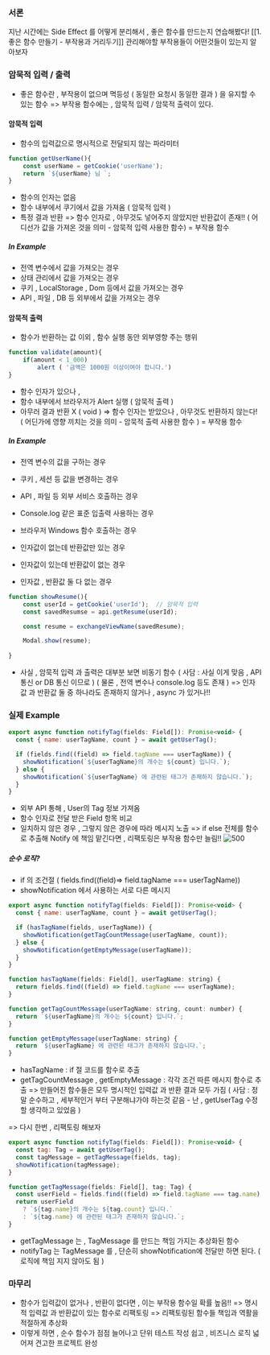 ### 서론

지난 시간에는 Side Effect 를 어떻게 분리해서 , 좋은 함수를 만드는지 연습해봤다!
[[1. 좋은 함수 만들기 - 부작용과 거리두기]]
관리해야할 부작용들이 어떤것들이 있는지 알아보자

### 암묵적 입력 / 출력
- 좋은 함수란 , 부작용이 없으며 멱등성 ( 동일한 요청시 동일한 결과 ) 을 유지할 수 있는 함수
=> 부작용 함수에는 , 암묵적 입력 / 암묵적 출력이 있다.

#### 암묵적 입력

- 함수의 입력값으로 명시적으로 전달되지 않는 파라미터
```javascript
function getUserName(){
	const userName = getCookie('userName');
	return `${userName} 님 `;
}
```
- 함수의 인자는 없음
- 함수 내부에서 쿠기에서 값을 가져옴 ( 암묵적 입력 )
- 특정 결과 반환
=> 함수 인자로 , 아무것도 넣어주지 않았지만 반환값이 존재!!
( 어디선가 값을 가져온 것을 의미 - 암묵적 입력 사용한 함수) = 부작용 함수
##### In Example
- 전역 변수에서 값을 가져오는 경우
- 상태 관리에서 값을 가져오는 경우
- 쿠키 , LocalStorage , Dom 등에서 값을 가져오는 경우
- API , 파일 , DB 등 외부에서 값을 가져오는 경우
#### 암묵적 출력

- 함수가 반환하는 값 이외 , 함수 실행 동안 외부영향 주는 행위
```javascript
function validate(amount){
	if(amount < 1_000)
		alert ( '금액은 1000원 이상이여야 합니다.')
}
```
- 함수 인자가 있으나 ,
- 함수 내부에서 브라우저가 Alert 실행 ( 암묵적 출력 )
- 아무러 결과 반환 X ( void )
=> 함수 인자는 받았으나 , 아무것도 반환하지 않는다!
( 어딘가에 영향 끼치는 것을 의미 - 암묵적 출력 사용한 함수 ) = 부작용 함수
##### In Example
- 전역 변수의 값을 구하는 경우
- 쿠키 , 세션 등 값을 변경하는 경우
- API , 파일 등 외부 서비스 호출하는 경우
- Console.log 같은 표준 입출력 사용하는 경우
- 브라우저 Windows 함수 호출하는 경우

- 인자값이 없는데 반환값만 있는 경우
- 인자값이 있는데 반환값이 없는 경우
- 인자값 , 반환값 둘 다 없는 경우
```javascript
function showResume(){
	const userId = getCookie('userId');  // 암묵적 입력
	const savedResumse = api.getResume(userId);

	const resume = exchangeViewName(savedResume);

	Modal.show(resume);
	
}
```

- 사실 , 암묵적 입력 과 출력은 대부분 보면 비동기 함수 ( 사담 : 사실 이게 맞음 , API 통신 or DB 통신 이므로 )
( 물론 , 전역 변수나 console.log 등도 존재 )
=> 인자값 과 반환값 둘 중 하나라도 존재하지 않거나 , async 가 있거나!!

### 실제 Example
``` javascript
export async function notifyTag(fields: Field[]): Promise<void> {
  const { name: userTagName, count } = await getUserTag();

  if (fields.find((field) => field.tagName === userTagName)) {
    showNotification(`${userTagName}의 개수는 ${count} 입니다.`);
  } else {
    showNotification(`${userTagName} 에 관련된 태그가 존재하지 않습니다.`);
  }
}
```
- 외부 API 통해 , User의 Tag 정보 가져옴
- 함수 인자로 전달 받은 Field 항목 비교
- 일치하지 않은 경우 , 그렇지 않은 경우에 따라 메시지 노출
=> if else 전체를 함수로 추출해 Notify 에 책임 맡긴다면 , 리팩토링은 부작용 함수만 늘림!!
![500](https://i.imgur.com/ffnxcVR.png)

##### 순수 로직?
- if 의 조건절 ( fields.find((field)=> field.tagName === userTagName))
- showNotification 에서 사용하는 서로 다른 메시지
``` javascript
export async function notifyTag(fields: Field[]): Promise<void> {
  const { name: userTagName, count } = await getUserTag();

  if (hasTagName(fields, userTagName)) {
    showNotification(getTagCountMessage(userTagName, count));
  } else {
    showNotification(getEmptyMessage(userTagName));
  }
}

function hasTagName(fields: Field[], userTagName: string) {
  return fields.find((field) => field.tagName === userTagName);
}

function getTagCountMessage(userTagName: string, count: number) {
  return `${userTagName}의 개수는 ${count} 입니다.`;
}

function getEmptyMessage(userTagName: string) {
  return `${userTagName} 에 관련된 태그가 존재하지 않습니다.`;
}
```
- hasTagName : if 절 코드를 함수로 추출
- getTagCountMessage , getEmptyMessage : 각각 조건 따른 메시지 함수로 추출
=> 만들어진 함수들은 모두 명시적인 입력값 과 반환 결과 모두 가짐
( 사담 : 정말 순수하고 , 세부적인거 부터 구분해냐가야 하는것 같음 - 난 , getUserTag 수정할 생각하고 있었음 )

=> 다시 한번 , 리팩토링 해보자

```javascript
export async function notifyTag(fields: Field[]): Promise<void> {
  const tag: Tag = await getUserTag();
  const tagMessage = getTagMessage(fields, tag);
  showNotification(tagMessage);
}

function getTagMessage(fields: Field[], tag: Tag) {
  const userField = fields.find((field) => field.tagName === tag.name);
  return userField
    ? `${tag.name}의 개수는 ${tag.count} 입니다.`
    : `${tag.name} 에 관련된 태그가 존재하지 않습니다.`;
}
```
- getTagMessage 는 , TagMessage 를 만드는 책임 가지는 추상화된 함수
- notifyTag 는 TagMessage 를 , 단순히 showNotification에 전달만 하면 된다. ( 로직에 책임 지지 않아도 됨 )

### 마무리
- 함수가 입력값이 없거나 , 반환이 없다면 , 이는 부작용 함수일 확률 높음!!
	=> 명시적 입력값 과 반환값이 있는 함수로 리팩토링
	=> 리팩토링된 함수들 책임과 역활을 적절하게 추상화
- 이렇게 하면 , 순수 함수가 점점 늘어나고 단위 테스트 작성 쉽고 , 비즈니스 로직 넓어져 견고한 프로젝트 완성
